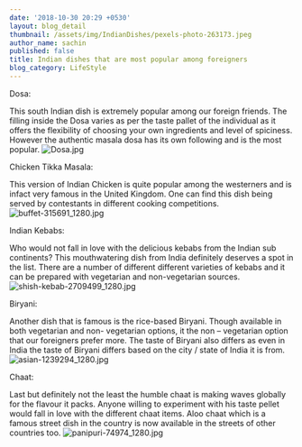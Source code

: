 ```yaml
---
date: '2018-10-30 20:29 +0530'
layout: blog_detail
thumbnail: /assets/img/IndianDishes/pexels-photo-263173.jpeg
author_name: sachin
published: false
title: Indian dishes that are most popular among foreigners
blog_category: LifeStyle
---
```

Dosa:

This south Indian dish is extremely popular among our foreign friends. The filling inside the Dosa varies as per the taste pallet of the individual as it offers the flexibility of choosing your own ingredients and level of spiciness. 
However the authentic masala dosa has its own following and is the most popular.
![Dosa.jpg]({{site.baseurl}}/assets/img/IndianDishes/Dosa.jpg)


Chicken Tikka Masala:

This version of Indian Chicken is quite popular among the westerners and is infact very famous in the United Kingdom. One can find this dish being served by contestants in different cooking competitions.
![buffet-315691_1280.jpg]({{site.baseurl}}/assets/img/IndianDishes/buffet-315691_1280.jpg)

Indian Kebabs:

Who would not fall in love with the delicious kebabs from the Indian sub continents? This mouthwatering dish from India definitely deserves a spot in the list. There are a number of different different varieties of kebabs and it can be prepared with vegetarian and non-vegetarian sources.
![shish-kebab-2709499_1280.jpg]({{site.baseurl}}/assets/img/IndianDishes/shish-kebab-2709499_1280.jpg)


Biryani:

Another dish that is famous is the rice-based Biryani. Though available in both vegetarian and non- vegetarian options, it the non – vegetarian option that our foreigners prefer more. The taste of Biryani also differs as even in India the taste of Biryani differs based on the city / state of India it is from.
![asian-1239294_1280.jpg]({{site.baseurl}}/assets/img/![lajpat-nagar-2574737_1280.jpg)

Chaat:

Last but definitely not the least the humble chaat is making waves globally for the flavour it packs. Anyone willing to experiment with his taste pellet would fall in love with the different chaat items. Aloo chaat which is a famous street dish in the country is now available in the streets of other countries too.
![panipuri-74974_1280.jpg]({{site.baseurl}}/assets/img/IndianDishes/panipuri-74974_1280.jpg)

